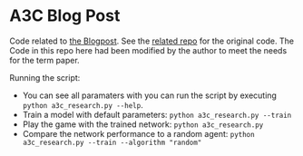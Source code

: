 # A3C Blog Post

Code related to [the Blogpost](https://blog.tensorflow.org/2018/07/deep-reinforcement-learning-keras-eager-execution.html). See the [related repo](https://github.com/tensorflow/models/tree/master/research/a3c_blogpost) for the original code. The Code in this repo here had been modified by the author to meet the needs for the term paper.

Running the script:
* You can see all paramaters with you can run the script by executing `python a3c_research.py --help`.
* Train a model with default parameters: `python a3c_research.py --train`
* Play the game with the trained network: `python a3c_research.py`
* Compare the network performance to a random agent: `python a3c_research.py --train --algorithm "random"`
